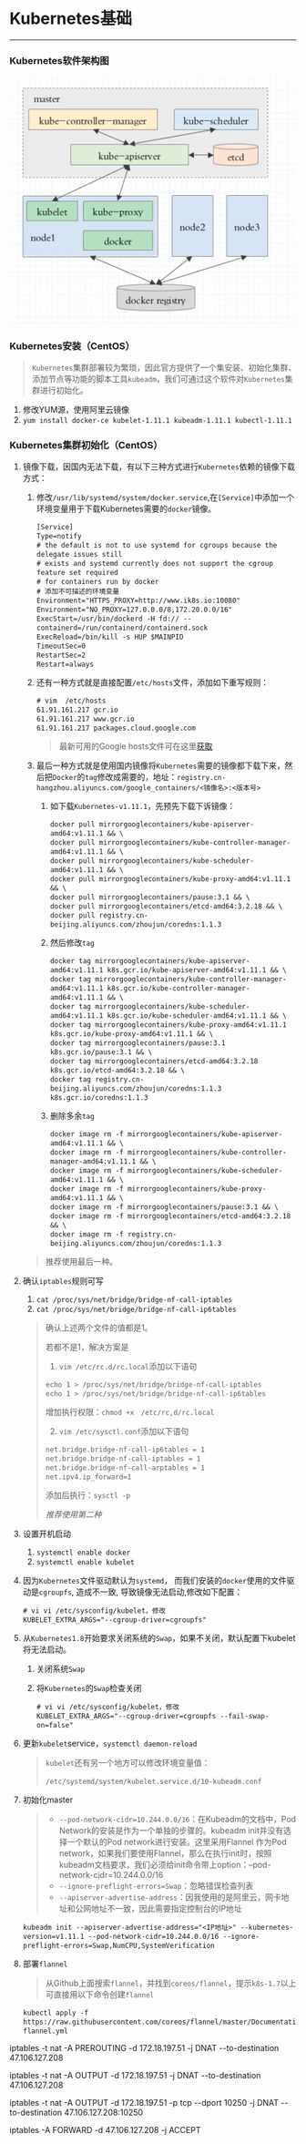 # Kubernetes基础

---

### Kubernetes软件架构图

![](./images/1.png)

### Kubernetes安装（CentOS）

> `Kubernetes`集群部署较为繁琐，因此官方提供了一个集安装、初始化集群、添加节点等功能的脚本工具`kubeadm`，我们可通过这个软件对`Kubernetes`集群进行初始化。

1. 修改YUM源，使用阿里云镜像
2. `yum install docker-ce kubelet-1.11.1 kubeadm-1.11.1 kubectl-1.11.1`

### Kubernetes集群初始化（CentOS）

1. 镜像下载，因国内无法下载，有以下三种方式进行`Kubernetes`依赖的镜像下载方式：

   1. 修改`/usr/lib/systemd/system/docker.service`,在`[Service]`中添加一个环境变量用于下载Kubernetes需要的`docker`镜像。

      ```shell
      [Service]
      Type=notify
      # the default is not to use systemd for cgroups because the delegate issues still
      # exists and systemd currently does not support the cgroup feature set required
      # for containers run by docker
      # 添加不可描述的环境变量
      Environment="HTTPS_PROXY=http://www.ik8s.io:10080"
      Environment="NO_PROXY=127.0.0.0/8,172.20.0.0/16"
      ExecStart=/usr/bin/dockerd -H fd:// --containerd=/run/containerd/containerd.sock
      ExecReload=/bin/kill -s HUP $MAINPID
      TimeoutSec=0
      RestartSec=2
      Restart=always
      ```

   2. 还有一种方式就是直接配置`/etc/hosts`文件，添加如下重写规则：

      ```shell
      # vim  /etc/hosts
      61.91.161.217 gcr.io 
      61.91.161.217 www.gcr.io 
      61.91.161.217 packages.cloud.google.com
      ```

      > 最新可用的Google hosts文件可在这里[获取](https://github.com/googlehosts/hosts)

   3. 最后一种方式就是使用国内镜像将`Kubernetes`需要的镜像都下载下来，然后把`Docker`的`tag`修改成需要的，地址：`registry.cn-hangzhou.aliyuncs.com/google_containers/<镜像名>:<版本号>`

      1. 如下载`Kubernetes-v1.11.1`，先预先下载下诉镜像：

         ```shell
         docker pull mirrorgooglecontainers/kube-apiserver-amd64:v1.11.1 && \
         docker pull mirrorgooglecontainers/kube-controller-manager-amd64:v1.11.1 && \
         docker pull mirrorgooglecontainers/kube-scheduler-amd64:v1.11.1 && \
         docker pull mirrorgooglecontainers/kube-proxy-amd64:v1.11.1 && \
         docker pull mirrorgooglecontainers/pause:3.1 && \
         docker pull mirrorgooglecontainers/etcd-amd64:3.2.18 && \
         docker pull registry.cn-beijing.aliyuncs.com/zhoujun/coredns:1.1.3
         ```

      2. 然后修改`tag`

         ```shell
         docker tag mirrorgooglecontainers/kube-apiserver-amd64:v1.11.1 k8s.gcr.io/kube-apiserver-amd64:v1.11.1 && \
         docker tag mirrorgooglecontainers/kube-controller-manager-amd64:v1.11.1 k8s.gcr.io/kube-controller-manager-amd64:v1.11.1 && \
         docker tag mirrorgooglecontainers/kube-scheduler-amd64:v1.11.1 k8s.gcr.io/kube-scheduler-amd64:v1.11.1 && \
         docker tag mirrorgooglecontainers/kube-proxy-amd64:v1.11.1 k8s.gcr.io/kube-proxy-amd64:v1.11.1 && \
         docker tag mirrorgooglecontainers/pause:3.1 k8s.gcr.io/pause:3.1 && \
         docker tag mirrorgooglecontainers/etcd-amd64:3.2.18 k8s.gcr.io/etcd-amd64:3.2.18 && \
         docker tag registry.cn-beijing.aliyuncs.com/zhoujun/coredns:1.1.3 k8s.gcr.io/coredns:1.1.3
         ```

      3. 删除多余`tag`

         ```shell
         docker image rm -f mirrorgooglecontainers/kube-apiserver-amd64:v1.11.1 && \
         docker image rm -f mirrorgooglecontainers/kube-controller-manager-amd64:v1.11.1 && \
         docker image rm -f mirrorgooglecontainers/kube-scheduler-amd64:v1.11.1 && \
         docker image rm -f mirrorgooglecontainers/kube-proxy-amd64:v1.11.1 && \
         docker image rm -f mirrorgooglecontainers/pause:3.1 && \
         docker image rm -f mirrorgooglecontainers/etcd-amd64:3.2.18 && \
         docker image rm -f registry.cn-beijing.aliyuncs.com/zhoujun/coredns:1.1.3
         ```

   >  推荐使用最后一种。

2. 确认`iptables`规则可写

   1. `cat /proc/sys/net/bridge/bridge-nf-call-iptables`
   2. `cat /proc/sys/net/bridge/bridge-nf-call-ip6tables`

   > 确认上述两个文件的值都是1。
   >
   > 若都不是1，解决方案是
   >
   > 1. `vim /etc/rc.d/rc.local`添加以下语句
   >
   > ```shell
   > echo 1 > /proc/sys/net/bridge/bridge-nf-call-iptables
   > echo 1 > /proc/sys/net/bridge/bridge-nf-call-ip6tables
   > ```
   >
   > 增加执行权限：`chmod +x　/etc/rc,d/rc.local`
   >
   > 2. `vim /etc/sysctl.conf`添加以下语句
   >
   > ```shell
   > net.bridge.bridge-nf-call-ip6tables = 1
   > net.bridge.bridge-nf-call-iptables = 1
   > net.bridge.bridge-nf-call-arptables = 1
   > net.ipv4.ip_forward=1
   > ```
   >
   > 添加后执行：`sysctl -p`
   >
   > *推荐使用第二种*

3. 设置开机启动

   1. `systemctl enable docker`
   2. `systemctl enable kubelet`

4. 因为`Kubernetes`文件驱动默认为`systemd`， 而我们安装的`docker`使用的文件驱动是`cgroupfs`, 造成不一致, 导致镜像无法启动,修改如下配置：

   ```shell
   # vi vi /etc/sysconfig/kubelet，修改
   KUBELET_EXTRA_ARGS="--cgroup-driver=cgroupfs"
   ```

5. 从`Kubernetes1.8`开始要求关闭系统的`Swap`，如果不关闭，默认配置下kubelet将无法启动。

   1. 关闭系统`Swap`

   2. 将`Kubernetes`的`Swap`检查关闭

      ```shell
      # vi vi /etc/sysconfig/kubelet，修改
      KUBELET_EXTRA_ARGS="--cgroup-driver=cgroupfs --fail-swap-on=false"
      ```

6. 更新`kubelet`service，`systemctl daemon-reload`

   > `kubelet`还有另一个地方可以修改环境变量值：
   >
   > `/etc/systemd/system/kubelet.service.d/10-kubeadm.conf`

7. 初始化master

   > - `--pod-network-cidr=10.244.0.0/16`：在Kubeadm的文档中，Pod Network的安装是作为一个单独的步骤的。kubeadm init并没有选择一个默认的Pod network进行安装。这里采用Flannel 作为Pod network，如果我们要使用Flannel，那么在执行init时，按照kubeadm文档要求，我们必须给init命令带上option：–pod-network-cidr=10.244.0.0/16
   > - `--ignore-preflight-errors=Swap`：忽略错误检查列表
   > - `--apiserver-advertise-address`：因我使用的是阿里云，网卡地址和公网地址不一致，因此需要指定控制台的IP地址

   ```shell
   kubeadm init --apiserver-advertise-address="<IP地址>" --kubernetes-version=v1.11.1 --pod-network-cidr=10.244.0.0/16 --ignore-preflight-errors=Swap,NumCPU,SystemVerification
   ```

8. 部署`flannel`

   >  从Github上面搜索`flannel`，并找到`coreos/flannel`，提示`k8s-1.7`以上可直接用以下命令创建`flannel`

   ```shell
   kubectl apply -f https://raw.githubusercontent.com/coreos/flannel/master/Documentation/kube-flannel.yml
   ```

iptables -t nat -A PREROUTING -d 172.18.197.51 -j DNAT --to-destination 47.106.127.208

iptables -t nat -A OUTPUT -d 172.18.197.51 -j DNAT --to-destination 47.106.127.208

iptables -t nat -A OUTPUT -d 172.18.197.51 -p tcp --dport 10250 -j DNAT --to-destination 47.106.127.208:10250



iptables -A FORWARD -d 47.106.127.208 -j ACCEPT